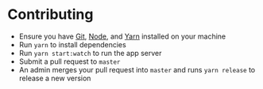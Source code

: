 # Contributing

- Ensure you have [Git](https://git-scm.com/), [Node](https://nodejs.org), and [Yarn](https://yarnpkg.com) installed on your machine
- Run `yarn` to install dependencies
- Run `yarn start:watch` to run the app server
- Submit a pull request to `master`
- An admin merges your pull request into `master` and runs `yarn release` to release a new version
